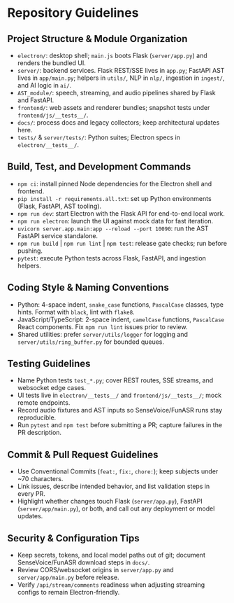 # Repository Guidelines

## Project Structure & Module Organization
- `electron/`: desktop shell; `main.js` boots Flask (`server/app.py`) and renders the bundled UI.
- `server/`: backend services. Flask REST/SSE lives in `app.py`; FastAPI AST lives in `app/main.py`; helpers in `utils/`, NLP in `nlp/`, ingestion in `ingest/`, and AI logic in `ai/`.
- `AST_module/`: speech, streaming, and audio pipelines shared by Flask and FastAPI.
- `frontend/`: web assets and renderer bundles; snapshot tests under `frontend/js/__tests__/`.
- `docs/`: process docs and legacy collectors; keep architectural updates here.
- `tests/` & `server/tests/`: Python suites; Electron specs in `electron/__tests__/`.

## Build, Test, and Development Commands
- `npm ci`: install pinned Node dependencies for the Electron shell and frontend.
- `pip install -r requirements.all.txt`: set up Python environments (Flask, FastAPI, AST tooling).
- `npm run dev`: start Electron with the Flask API for end-to-end local work.
- `npm run electron`: launch the UI against mock data for fast iteration.
- `uvicorn server.app.main:app --reload --port 10090`: run the AST FastAPI service standalone.
- `npm run build` | `npm run lint` | `npm test`: release gate checks; run before pushing.
- `pytest`: execute Python tests across Flask, FastAPI, and ingestion helpers.

## Coding Style & Naming Conventions
- Python: 4-space indent, `snake_case` functions, `PascalCase` classes, type hints. Format with `black`, lint with `flake8`.
- JavaScript/TypeScript: 2-space indent, `camelCase` functions, `PascalCase` React components. Fix `npm run lint` issues prior to review.
- Shared utilities: prefer `server/utils/logger` for logging and `server/utils/ring_buffer.py` for bounded queues.

## Testing Guidelines
- Name Python tests `test_*.py`; cover REST routes, SSE streams, and websocket edge cases.
- UI tests live in `electron/__tests__/` and `frontend/js/__tests__/`; mock remote endpoints.
- Record audio fixtures and AST inputs so SenseVoice/FunASR runs stay reproducible.
- Run `pytest` and `npm test` before submitting a PR; capture failures in the PR description.

## Commit & Pull Request Guidelines
- Use Conventional Commits (`feat:`, `fix:`, `chore:`); keep subjects under ~70 characters.
- Link issues, describe intended behavior, and list validation steps in every PR.
- Highlight whether changes touch Flask (`server/app.py`), FastAPI (`server/app/main.py`), or both, and call out any deployment or model updates.

## Security & Configuration Tips
- Keep secrets, tokens, and local model paths out of git; document SenseVoice/FunASR download steps in `docs/`.
- Review CORS/websocket origins in `server/app.py` and `server/app/main.py` before release.
- Verify `/api/stream/comments` readiness when adjusting streaming configs to remain Electron-friendly.
